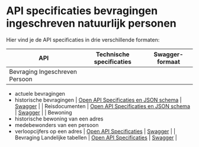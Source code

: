 # API specificaties bevragingen ingeschreven natuurlijk personen
Hier vind je de API specificaties in drie verschillende formaten:

|              API               | Technische specificaties | Swagger-formaat |
| --- | --- | --- |
| Bevraging Ingeschreven Persoon
- actuele bevragingen
- historische bevragingen | [Open API Specificaties en JSON schema](https://github.com/VNG-Realisatie/Bevragingen-ingeschreven-personen/tree/master/api-specificatie/Bevraging-Ingeschreven-Persoon) | [Swagger](https://petstore.swagger.io/?url=https://raw.githubusercontent.com/VNG-Realisatie/Bevragingen-ingeschreven-personen/master/api-specificatie/Bevraging-Ingeschreven-Persoon/openapi.yaml) |
| Reisdocumenten | [Open API Specificaties en JSON schema](https://github.com/VNG-Realisatie/Bevragingen-ingeschreven-personen/tree/master/api-specificatie/Reisdocumenten) | [Swagger](https://petstore.swagger.io/?url=https://raw.githubusercontent.com/VNG-Realisatie/Bevragingen-ingeschreven-personen/master/api-specificatie/Reisdocumenten/openapi.yaml) |
| Bewoning
- historische bewoning van een adres
- medebewonders van een persoon
- verloopcijfers op een adres  | [Open API Specificaties](https://github.com/VNG-Realisatie/Bevragingen-ingeschreven-personen/tree/master/api-specificatie/Bewoning) | [Swagger](https://petstore.swagger.io/?url=https://raw.githubusercontent.com/VNG-Realisatie/Bevragingen-ingeschreven-personen/master/api-specificatie/Bewoning/openapi.yaml) |
| Bevraging Landelijke tabellen  | [Open API Specificaties](https://github.com/VNG-Realisatie/Bevragingen-ingeschreven-personen/tree/master/api-specificatie/Landelijke%20tabellen/openapi.yaml) | [Swagger](https://petstore.swagger.io/?url=https://raw.githubusercontent.com/VNG-Realisatie/Bevragingen-ingeschreven-personen/master/api-specificatie/Landelijke%20tabellen/openapi.yaml) |

